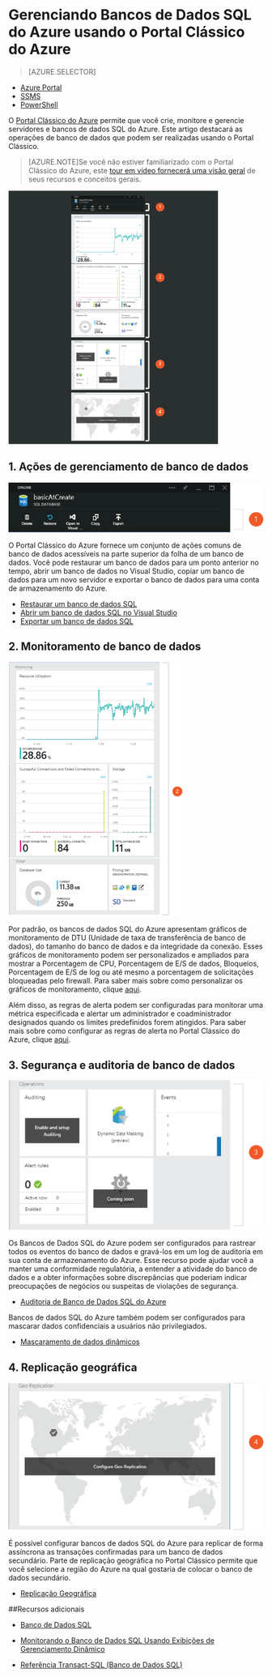 <properties 
	pageTitle="Gerenciar Bancos de Dados SQL do Azure usando o Portal Clássico do Azure" 
	description="Saiba como usar o Portal Clássico do Azure para gerenciar um banco de dados relacional na nuvem usando o Portal Clássico." 
	services="sql-database" 
	documentationCenter="" 
	authors="stevestein" 
	manager="jeffreyg" 
	editor=""/>

<tags 
	ms.service="sql-database" 
	ms.devlang="NA" 
	ms.workload="data-management" 
	ms.topic="article" 
	ms.tgt_pltfrm="NA" 
	ms.date="09/11/2015" 
	ms.author="sstein"/>


# Gerenciando Bancos de Dados SQL do Azure usando o Portal Clássico do Azure


> [AZURE.SELECTOR]
- [Azure Portal](sql-database-manage-portal.md)
- [SSMS](sql-database-manage-azure-ssms.md)
- [PowerShell](sql-database-command-line-tools.md)

O [Portal Clássico do Azure][Classic Portal] permite que você crie, monitore e gerencie servidores e bancos de dados SQL do Azure. Este artigo destacará as operações de banco de dados que podem ser realizadas usando o Portal Clássico.

>[AZURE.NOTE]Se você não estiver familiarizado com o Portal Clássico do Azure, este [tour em vídeo fornecerá uma visão geral][Azure Classic Portal Tour] de seus recursos e conceitos gerais.

![Visão geral sobre o banco de dados](./media/sql-database-manage-portal/sqldatabase_annotated.png)

## 1\. Ações de gerenciamento de banco de dados
![Ações de gerenciamento de banco de dados](./media/sql-database-manage-portal/sqldatabase_actions.png)

O Portal Clássico do Azure fornece um conjunto de ações comuns de banco de dados acessíveis na parte superior da folha de um banco de dados. Você pode restaurar um banco de dados para um ponto anterior no tempo, abrir um banco de dados no Visual Studio, copiar um banco de dados para um novo servidor e exportar o banco de dados para uma conta de armazenamento do Azure.

- [Restaurar um banco de dados SQL](sql-database-point-in-time-restore-tutorial-management-portal.md)
- [Abrir um banco de dados SQL no Visual Studio](sql-database-connect-query.md)
- [Exportar um banco de dados SQL](sql-database-export.md)

## 2\. Monitoramento de banco de dados
![Monitoramento de banco de dados](./media/sql-database-manage-portal/sqldatabase_monitoring.png)

Por padrão, os bancos de dados SQL do Azure apresentam gráficos de monitoramento de DTU (Unidade de taxa de transferência de banco de dados), do tamanho do banco de dados e da integridade da conexão. Esses gráficos de monitoramento podem ser personalizados e ampliados para mostrar a Porcentagem de CPU, Porcentagem de E/S de dados, Bloqueios, Porcentagem de E/S de log ou até mesmo a porcentagem de solicitações bloqueadas pelo firewall. Para saber mais sobre como personalizar os gráficos de monitoramento, clique [aqui][Azure part monitoring].

Além disso, as regras de alerta podem ser configuradas para monitorar uma métrica especificada e alertar um administrador e coadministrador designados quando os limites predefinidos forem atingidos. Para saber mais sobre como configurar as regras de alerta no Portal Clássico do Azure, clique [aqui][Azure part monitoring].

## 3\. Segurança e auditoria de banco de dados
![Segurança de banco de dados](./media/sql-database-manage-portal/sqldatabase_security.png)

Os Bancos de Dados SQL do Azure podem ser configurados para rastrear todos os eventos do banco de dados e gravá-los em um log de auditoria em sua conta de armazenamento do Azure. Esse recurso pode ajudar você a manter uma conformidade regulatória, a entender a atividade do banco de dados e a obter informações sobre discrepâncias que poderiam indicar preocupações de negócios ou suspeitas de violações de segurança.

- [Auditoria de Banco de Dados SQL do Azure](sql-database-auditing-get-started.md)

Bancos de dados SQL do Azure também podem ser configurados para mascarar dados confidenciais a usuários não privilegiados.

- [Mascaramento de dados dinâmicos](sql-database-dynamic-data-masking-get-started.md)


## 4\. Replicação geográfica
![Replicação geográfica](./media/sql-database-manage-portal/sqldatabase_georeplication.png)

É possível configurar bancos de dados SQL do Azure para replicar de forma assíncrona as transações confirmadas para um banco de dados secundário. Parte de replicação geográfica no Portal Clássico permite que você selecione a região do Azure na qual gostaria de colocar o banco de dados secundário.

- [Replicação Geográfica](https://msdn.microsoft.com/library/azure/dn783447.aspx)





##Recursos adicionais
* [Banco de Dados SQL](sql-database-technical-overview.md)   
* [Monitorando o Banco de Dados SQL Usando Exibições de Gerenciamento Dinâmico][]   
* [Referência Transact-SQL (Banco de Dados SQL)][]
  
  [Azure Classic Portal Tour]: https://go.microsoft.com/fwlink/?LinkID=522341
  [Classic Portal]: https://portal.azure.com
  [Azure part monitoring]: ../documentdb-monitor-accounts.md
  [AzureDb management overview]: http://azure.microsoft.com/blog/2014/12/22/client-tooling-updates-for-azure-sql-database/
  [Introducing SQL Database]: http://azure.microsoft.com/services/sql-database
  [Database geo-replication]: http://azure.microsoft.com/blog/2014/07/12/spotlight-on-sql-database-active-geo-replication/
  [Managing Azure SQL Database using SQL Server Management Studio]: sql-database-manage-azure-ssms.md
  [Monitorando o Banco de Dados SQL Usando Exibições de Gerenciamento Dinâmico]: http://msdn.microsoft.com/library/windowsazure/ff394114.aspx
  [Referência Transact-SQL (Banco de Dados SQL)]: http://msdn.microsoft.com/library/bb510741(v=sql.120).aspx
  [AzureDb Auditing]: http://azure.microsoft.com/documentation/articles/sql-database-auditing-get-started/
  [AzureDb datamasking]: http://azure.microsoft.com/documentation/articles/sql-database-dynamic-data-masking-get-started/

 
 

<!---HONumber=AcomDC_1203_2015-->